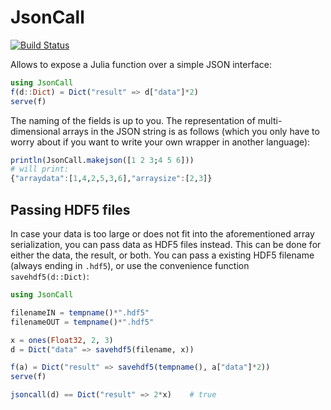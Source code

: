# JsonCall

[![Build Status](https://travis-ci.org/rened/JsonCall.jl.svg?branch=master)](https://travis-ci.org/rened/JsonCall.jl)

Allows to expose a Julia function over a simple JSON interface:

```jl
using JsonCall
f(d::Dict) = Dict("result" => d["data"]*2)
serve(f)
```

The naming of the fields is up to you. The representation of multi-dimensional arrays in the JSON string is as follows (which you only have to worry about if you want to write your own wrapper in another language):

```jl
println(JsonCall.makejson([1 2 3;4 5 6]))
# will print:
{"arraydata":[1,4,2,5,3,6],"arraysize":[2,3]}
```

## Passing HDF5 files

In case your data is too large or does not fit into the aforementioned array serialization, you can pass data as HDF5 files instead. This can be done for either the data, the result, or both. You can pass a existing HDF5 filename (always ending in `.hdf5`), or use the convenience function `savehdf5(d::Dict)`:

```jl
using JsonCall

filenameIN = tempname()*".hdf5"
filenameOUT = tempname()*".hdf5"

x = ones(Float32, 2, 3)
d = Dict("data" => savehdf5(filename, x))

f(a) = Dict("result" => savehdf5(tempname(), a["data"]*2))
serve(f)

jsoncall(d) == Dict("result" => 2*x)    # true
```
